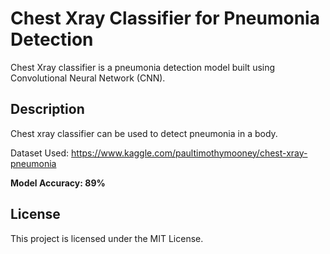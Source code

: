 # Chest Xray Classifier for Pneumonia Detection

Chest Xray classifier is a pneumonia detection model built using Convolutional Neural Network (CNN).

## Description

Chest xray classifier can be used to detect pneumonia in a body.  

Dataset Used: https://www.kaggle.com/paultimothymooney/chest-xray-pneumonia

**Model Accuracy: 89%**

## License

This project is licensed under the MIT License. 